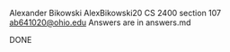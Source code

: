 Alexander Bikowski
AlexBikowski20
CS 2400 
section 107
ab641020@ohio.edu
Answers are in answers.md

DONE
